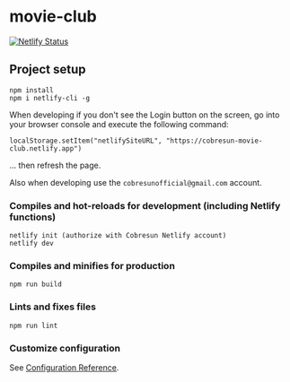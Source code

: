 # movie-club
[![Netlify Status](https://api.netlify.com/api/v1/badges/1d88681f-226e-4972-a2bb-1360f2610294/deploy-status)](https://app.netlify.com/sites/awesome-kalam-929708/deploys)

## Project setup
```
npm install
npm i netlify-cli -g
```

When developing if you don't see the Login button on the screen, go into your browser console and execute the following command:

`localStorage.setItem("netlifySiteURL", "https://cobresun-movie-club.netlify.app")`

... then refresh the page.

Also when developing use the `cobresunofficial@gmail.com` account.

### Compiles and hot-reloads for development (including Netlify functions)
```
netlify init (authorize with Cobresun Netlify account)
netlify dev
```

### Compiles and minifies for production
```
npm run build
```

### Lints and fixes files
```
npm run lint
```

### Customize configuration
See [Configuration Reference](https://cli.vuejs.org/config/).

